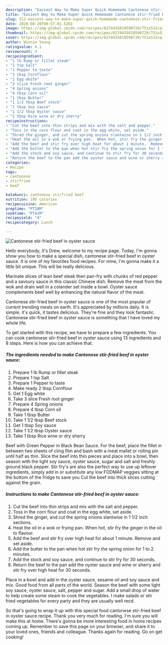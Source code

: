 ```yaml
---
description: "Easiest Way to Make Super Quick Homemade Cantonese stir-fried beef in oyster sauce"
title: "Easiest Way to Make Super Quick Homemade Cantonese stir-fried beef in oyster sauce"
slug: 512-easiest-way-to-make-super-quick-homemade-cantonese-stir-fried-beef-in-oyster-sauce
date: 2020-08-20T09:57:01.520Z
image: https://img-global.cpcdn.com/recipes/6274435810590720/751x532cq70/cantonese-stir-fried-beef-in-oyster-sauce-recipe-main-photo.jpg
thumbnail: https://img-global.cpcdn.com/recipes/6274435810590720/751x532cq70/cantonese-stir-fried-beef-in-oyster-sauce-recipe-main-photo.jpg
cover: https://img-global.cpcdn.com/recipes/6274435810590720/751x532cq70/cantonese-stir-fried-beef-in-oyster-sauce-recipe-main-photo.jpg
author: Winnie Young
ratingvalue: 4.1
reviewcount: 3
recipeingredient:
- "1 lb Rump or fillet steak"
- "1 tsp Salt"
- "1 Pepper to taste"
- "2 tbsp Cornflour"
- "1 Egg white"
- "3 slice Fresh root ginger"
- "4 Spring onions"
- "4 tbsp Corn oil"
- "1 tbsp Butter"
- "1 1/2 tbsp Beef stock"
- "1 tbsp Soy sauce"
- "1 1/2 tbsp Oyster sauce"
- "1 tbsp Rice wine or dry sherry"
recipeinstructions:
- "Cut the beef into thin strips and mix with the salt and pepper."
- "Toss in the corn flour and coat in the egg white, set aside."
- "Shred the ginger, and cut the spring onions slantwise in 1 1/2 inch sections."
- "Heat the oil in a wok or frying pan.  When hot, stir fry the ginger in the oil to flavour."
- "Add the beef and stir fry over high heat for about 1 minute.  Remove and set aside."
- "Add the butter to the pan when hot stir fry the spring onion for 1 to 2 minutes."
- "Add the stock and soy sauce, and continue to stir fry for 30 seconds."
- "Return the beef to the pan add the oyster sauce and wine or sherry and stir fry over high heat for 30 seconds."
categories:
- Recipe
tags:
- cantonese
- stirfried
- beef

katakunci: cantonese stirfried beef 
nutrition: 195 calories
recipecuisine: American
preptime: "PT28M"
cooktime: "PT41M"
recipeyield: "4"
recipecategory: Lunch

---
```



![Cantonese stir-fried beef in oyster sauce](https://img-global.cpcdn.com/recipes/6274435810590720/751x532cq70/cantonese-stir-fried-beef-in-oyster-sauce-recipe-main-photo.jpg)

Hello everybody, it's Drew, welcome to my recipe page. Today, I'm gonna show you how to make a special dish, cantonese stir-fried beef in oyster sauce. It is one of my favorites food recipes. For mine, I'm gonna make it a little bit unique. This will be really delicious.

Marinate slices of lean beef steak then pan-fry with chunks of red pepper and a savoury sauce in this classic Chinese dish. Remove the meat from the wok and drain well in a colander set inside a bowl. Oyster sauce complements beef well by enhancing the natural flavor of the meat.

Cantonese stir-fried beef in oyster sauce is one of the most popular of current trending meals on earth. It's appreciated by millions daily. It is simple, it's quick, it tastes delicious. They're fine and they look fantastic. Cantonese stir-fried beef in oyster sauce is something that I have loved my whole life.


To get started with this recipe, we have to prepare a few ingredients. You can cook cantonese stir-fried beef in oyster sauce using 13 ingredients and 8 steps. Here is how you can achieve that.

<!--inarticleads1-->

##### The ingredients needed to make Cantonese stir-fried beef in oyster sauce:

1. Prepare 1 lb Rump or fillet steak
1. Prepare 1 tsp Salt
1. Prepare 1 Pepper to taste
1. Make ready 2 tbsp Cornflour
1. Get 1 Egg white
1. Take 3 slice Fresh root ginger
1. Prepare 4 Spring onions
1. Prepare 4 tbsp Corn oil
1. Take 1 tbsp Butter
1. Take 1 1/2 tbsp Beef stock
1. Get 1 tbsp Soy sauce
1. Take 1 1/2 tbsp Oyster sauce
1. Take 1 tbsp Rice wine or dry sherry


Beef with Green Pepper in Black Bean Sauce. For the beef, place the fillet in between two sheets of cling film and bash with a meat mallet or rolling pin until half as thin. Slice the beef into thin pieces and place into a bowl, then season with the light soy sauce, oyster sauce, sugar and salt and freshly ground black pepper. Stir fry&#39;s are also the perfect way to use up leftover ingredients, simply add in or substitute any low FODMAP veggies sitting at the bottom of the fridge to save you Cut the beef into thick slices cutting against the grain. 

<!--inarticleads2-->

##### Instructions to make Cantonese stir-fried beef in oyster sauce:

1. Cut the beef into thin strips and mix with the salt and pepper.
1. Toss in the corn flour and coat in the egg white, set aside.
1. Shred the ginger, and cut the spring onions slantwise in 1 1/2 inch sections.
1. Heat the oil in a wok or frying pan.  When hot, stir fry the ginger in the oil to flavour.
1. Add the beef and stir fry over high heat for about 1 minute.  Remove and set aside.
1. Add the butter to the pan when hot stir fry the spring onion for 1 to 2 minutes.
1. Add the stock and soy sauce, and continue to stir fry for 30 seconds.
1. Return the beef to the pan add the oyster sauce and wine or sherry and stir fry over high heat for 30 seconds.


Place in a bowl and add in the oyster sauce, sesame oil and soy sauce and mix. Good food from all parts of the world. Season the beef with some light soy sauce, oyster sauce, salt, pepper and sugar. Add a small drop of water to help create some steam to cook the vegetables. I make salads or stir fried vegetables for every party and they are usually well recd. 

So that's going to wrap it up with this special food cantonese stir-fried beef in oyster sauce recipe. Thank you very much for reading. I'm sure you will make this at home. There's gonna be more interesting food in home recipes coming up. Remember to save this page on your browser, and share it to your loved ones, friends and colleague. Thanks again for reading. Go on get cooking!
